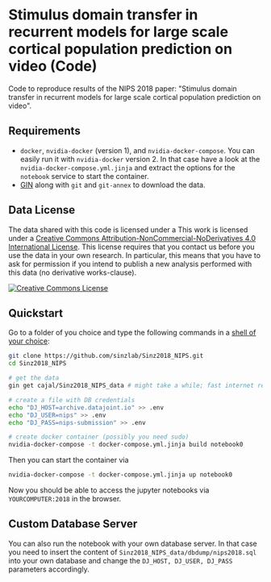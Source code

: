 # Stimulus domain transfer in recurrent models for large scale cortical population prediction on video (Code)
Code to reproduce results of the NIPS 2018 paper: "Stimulus domain transfer in recurrent models for large scale cortical population prediction on video". 

## Requirements

* `docker`, `nvidia-docker` (version 1), and `nvidia-docker-compose`. You can easily run it with `nvidia-docker` version 2. In that case have a look at the `nvidia-docker-compose.yml.jinja` and extract the options for the `notebook` service to start the container. 
* [GIN](https://web.gin.g-node.org/G-Node/Info/wiki/GinCli#quickstart) along with `git` and `git-annex` to download the data. 

## Data License

The data shared with this code is  licensed under a This work is licensed under a <a rel="license" href="http://creativecommons.org/licenses/by-nc-nd/4.0/">Creative Commons Attribution-NonCommercial-NoDerivatives 4.0 International License</a>. This license requires that you contact us before you use the data in your own research. In particular, this means that you have to ask for permission if you intend to publish a new analysis performed with this data (no derivative works-clause).

<a rel="license" href="http://creativecommons.org/licenses/by-nc-nd/4.0/"><img alt="Creative Commons License" style="border-width:0" src="https://i.creativecommons.org/l/by-nc-nd/4.0/88x31.png" /></a>

## Quickstart

Go to a folder of you choice and type the following commands in a [shell of your choice](https://fishshell.com/):

```bash
git clone https://github.com/sinzlab/Sinz2018_NIPS.git
cd Sinz2018_NIPS

# get the data
gin get cajal/Sinz2018_NIPS_data # might take a while; fast internet recommended

# create a file with DB credentials
echo "DJ_HOST=archive.datajoint.io" >> .env
echo "DJ_USER=nips" >> .env
echo "DJ_PASS=nips-submission" >> .env

# create docker container (possibly you need sudo)
nvidia-docker-compose -t docker-compose.yml.jinja build notebook0
```

Then you can start the container via

```bash
nvidia-docker-compose -t docker-compose.yml.jinja up notebook0
```

Now you should be able to access the jupyter notebooks via `YOURCOMPUTER:2018` in the browser. 

## Custom Database Server

You can also run the notebook with your own database server. In that case you need to insert the content of `Sinz2018_NIPS_data/dbdump/nips2018.sql` into your own database and change the `DJ_HOST, DJ_USER, DJ_PASS` parameters accordingly. 

